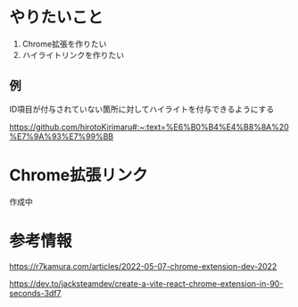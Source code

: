 # やりたいこと

1. Chrome拡張を作りたい
1. ハイライトリンクを作りたい


## 例

ID項目が付与されていない箇所に対してハイライトを付与できるようにする

https://github.com/hirotoKirimaru#:~:text=%E6%B0%B4%E4%B8%8A%20%E7%9A%93%E7%99%BB



# Chrome拡張リンク

作成中

# 参考情報

https://r7kamura.com/articles/2022-05-07-chrome-extension-dev-2022


https://dev.to/jacksteamdev/create-a-vite-react-chrome-extension-in-90-seconds-3df7
